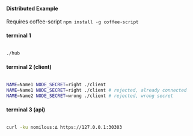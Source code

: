 #### Distributed Example

Requires coffee-script `npm install -g coffee-script`

#### terminal 1

```bash

./hub


```

#### terminal 2 (client)

```bash

NAME=Name1 NODE_SECRET=right ./client
NAME=Name1 NODE_SECRET=right ./client # rejected, already connected
NAME=Name2 NODE_SECRET=wrong ./client # rejected, wrong secret

```


#### terminal 3 (api)

```bash

curl -ku nomilous:∆ https://127.0.0.1:30303

```
